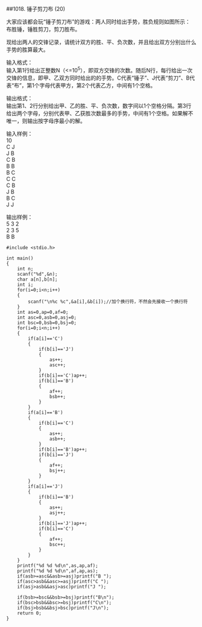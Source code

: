 ##1018. 锤子剪刀布 (20)  

大家应该都会玩“锤子剪刀布”的游戏：两人同时给出手势，胜负规则如图所示：  
布胜锤，锤胜剪刀，剪刀胜布。  

现给出两人的交锋记录，请统计双方的胜、平、负次数，并且给出双方分别出什么手势的胜算最大。   

输入格式：   
输入第1行给出正整数N（<=10<sup>5</sup>），即双方交锋的次数。随后N行，每行给出一次交锋的信息，即甲、乙双方同时给出的的手势。C代表“锤子”、J代表“剪刀”、B代表“布”，第1个字母代表甲方，第2个代表乙方，中间有1个空格。  
 
输出格式：   
输出第1、2行分别给出甲、乙的胜、平、负次数，数字间以1个空格分隔。第3行给出两个字母，分别代表甲、乙获胜次数最多的手势，中间有1个空格。如果解不唯一，则输出按字母序最小的解。   

输入样例：  
10  
C J  
J B  
C B  
B B  
B C  
C C  
C B  
J B  
B C  
J J  

输出样例：  
5 3 2  
2 3 5  
B B  

	#include <stdio.h>
	
	int main()
	{
		int n;
		scanf("%d",&n);
		char a[n],b[n];
		int i;
		for(i=0;i<n;i++)
		{
			scanf("\n%c %c",&a[i],&b[i]);//加个换行符，不然会先接收一个换行符 
		}
		int as=0,ap=0,af=0;
		int asc=0,asb=0,asj=0;
		int bsc=0,bsb=0,bsj=0;
		for(i=0;i<n;i++)
		{
			if(a[i]=='C')
			{
				if(b[i]=='J')
				{
					as++;
					asc++;
				}
				if(b[i]=='C')ap++;
				if(b[i]=='B')
				{
					af++;
					bsb++;
				}
			}
			if(a[i]=='B')
			{
				if(b[i]=='C')
				{
					as++;
					asb++;
				}
				if(b[i]=='B')ap++;
				if(b[i]=='J')
				{
					af++;
					bsj++;
				}
			}
			if(a[i]=='J')
			{
				if(b[i]=='B')
				{
					as++;
					asj++;
				}
				if(b[i]=='J')ap++;
				if(b[i]=='C')
				{
					af++;
					bsc++;
				}
			}
		}	
		printf("%d %d %d\n",as,ap,af);
		printf("%d %d %d\n",af,ap,as);
		if(asb>=asc&&asb>=asj)printf("B ");
		if(asc>asb&&asc>=asj)printf("C ");
		if(asj>asb&&asj>asc)printf("J ");
		
		if(bsb>=bsc&&bsb>=bsj)printf("B\n");
		if(bsc>bsb&&bsc>=bsj)printf("C\n");
		if(bsj>bsb&&bsj>bsc)printf("J\n");	
		return 0;
	} 